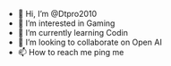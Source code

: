 - 👋 Hi, I’m @Dtpro2010
- 👀 I’m interested in Gaming
- 🌱 I’m currently learning Codin                                 
- 💞️ I’m looking to collaborate on Open AI
- 📫 How to reach me ping me

<!---
Dtpro2010/Dtpro2010 is a ✨ special ✨ repository because its `README.md` (this file) appears on your GitHub profile.
You can click the Preview link to take a look at your changes.
--->
